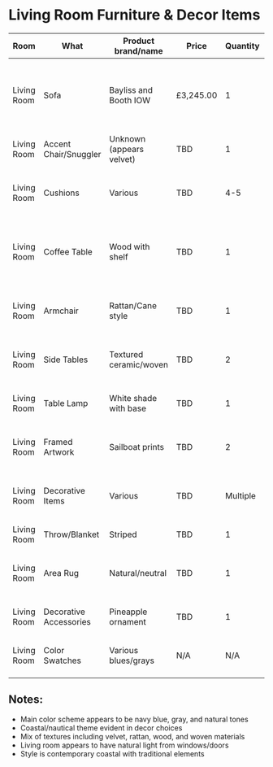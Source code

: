 # Living Room Furniture & Decor Items

| Room | What | Product brand/name | Price | Quantity | Comments |
|------|------|-------------------|--------|----------|----------|
| Living Room | Sofa | Bayliss and Booth IOW | £3,245.00 | 1 | 2494/548 Linara twilight color, appears to be 3-seater |
| Living Room | Accent Chair/Snuggler | Unknown (appears velvet) | TBD | 1 | Navy blue velvet upholstery |
| Living Room | Cushions | Various | TBD | 4-5 | Mix of blue, gray, and striped patterns |
| Living Room | Coffee Table | Wood with shelf | TBD | 1 | Natural wood finish with lower storage shelf |
| Living Room | Armchair | Rattan/Cane style | TBD | 1 | Natural woven material with white cushions |
| Living Room | Side Tables | Textured ceramic/woven | TBD | 2 | Decorative drum-style tables |
| Living Room | Table Lamp | White shade with base | TBD | 1 | Classic style with pleated shade |
| Living Room | Framed Artwork | Sailboat prints | TBD | 2 | Nautical themed, black frames |
| Living Room | Decorative Items | Various | TBD | Multiple | Including candles, vases, decorative objects |
| Living Room | Throw/Blanket | Striped | TBD | 1 | Appears on sofa |
| Living Room | Area Rug | Natural/neutral | TBD | 1 | Light colored, possibly jute or sisal |
| Living Room | Decorative Accessories | Pineapple ornament | TBD | 1 | Decorative piece visible |
| Living Room | Color Swatches | Various blues/grays | N/A | N/A | Design color palette shown |

## Notes:
- Main color scheme appears to be navy blue, gray, and natural tones
- Coastal/nautical theme evident in decor choices
- Mix of textures including velvet, rattan, wood, and woven materials
- Living room appears to have natural light from windows/doors
- Style is contemporary coastal with traditional elements